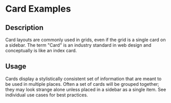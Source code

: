 # Card Examples

## Description
Card layouts are commonly used in grids, even if the grid is a single card on a sidebar. The term "Card" is an industry standard in web design and conceptually is like an index card. 

## Usage
Cards display a stylistically consistent set of information that are meant to be used in multiple places. Often a set of cards will be grouped together; they may look strange alone unless placed in a sidebar as a single item. See individual use cases for best practices.
